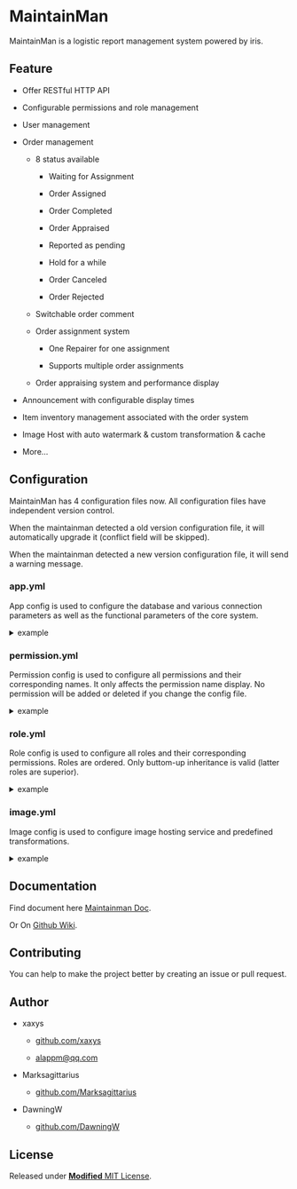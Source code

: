 # MaintainMan

MaintainMan is a logistic report management system powered by iris.

## Feature

- Offer RESTful HTTP API

- Configurable permissions and role management

- User management

- Order management

  - 8 status available

    - Waiting for Assignment

    - Order Assigned

    - Order Completed

    - Order Appraised

    - Reported as pending

    - Hold for a while

    - Order Canceled

    - Order Rejected

  - Switchable order comment

  - Order assignment system

    - One Repairer for one assignment

    - Supports multiple order assignments

  - Order appraising system and performance display

- Announcement  with configurable display times

- Item inventory management associated with the order system

- Image Host with auto watermark & custom transformation & cache

- More...

## Configuration

MaintainMan has 4 configuration files now. All configuration files have independent version control.

When the maintainman detected a old version configuration file, it will automatically upgrade it (conflict field will be skipped).

When the maintainman detected a new version configuration file, it will send a warning message.

### app.yml

App config is used to configure the database and various connection parameters as well as the functional parameters of the core system.

<details>
<summary>example</summary>

```yaml
version: 1.2.0
app:
  # application name.
  name: "maintainman"
  # listen port.
  listen: ":8080"
  # log level (debug, info, warn, error, fatal).
  loglevel: "debug"

  page:
    # max number of items in a page.
    # http request paramenter `limit` must not exceed this value.
    limit: 100
    # default number of items in a page.
    # this number will be used when http request paramenter `limit`
    # is not specified or <= 0.
    default: 50

  hit_expire:
    # the duration that a user hit the same announcement will not
    # be counted repeatedly.
    announce: "12h"

  appraise:
    # the duration that a user can appraise the order after the
    # order completed.
    # the order will be appraised automatically after the duration.
    timeout: "72h"
    # the duration that the system will check the timeouted unappraised # order.
    purge: "10m"
    # the default appraise score of timeouted unappraised order.
    default: 5

wechat:
  # wechat appid.
  appid: ""
  # wechat secret.
  secret: ""
  # whether a unregistered user will be automatically registered on wechat login.
  # if set to false, reponse code will be `403` when a unregistered user # try wechat login.
  # if set to true, a unregistered user will be automatically registered
  # on wechat login. username will be open_id and user will be assigned
  # a random password.
  fastlogin: true

token:
  # token secret.
  # IMPORTANT! you'd better change it to a random string or a strong
  # secret key.
  key: ""
  # token expire duration.
  expire: "30m"

database:
  # database type (mysql, sqlite).
  driver: "mysql"
  mysql:
    host: "localhost"
    port: 3306
    name: "maintainman"
    params: "parseTime=true&loc=Local&charset=utf8mb4"
    user: "root"
    password: ""
  sqlite:
    # sqlite database file path.
    path: "maintainman.db"

storage:
  # storage type (local, s3).
  driver: "local"
  local:
    path: "./images"
  s3:
    access_key: ""
    secret_key: ""
    bucket: ""
    region: ""

cache:
  # cache type (local, redis).
  driver: "local"
  # cache limit. if the cache limit is reached, some entries will be
  # evicted automatically.
  # if the cache limit is 0, no entries will not be evicted.
  limit: 268435456 # 256M
  redis:
    host: "localhost"
    port: 6379
    password: ""

# the admin user configuration.
# only apply at first initialization.
# IMPORTANT! you'd better change it to some strong password and delete
# belowing entries after the first initialization.
admin:
  name: "admin"
  display_name: "maintainman default admin"
  role_name: "super_admin"
  password: "12345678"

```

</details>

### permission.yml

Permission config is used to configure all permissions and their corresponding names. It only affects the permission name display.
No permission will be added or deleted if you change the config file.

<details>
<summary>example</summary>

```yaml
version: 1.2.0
permission:
  announce:
    create: 创建公告
    delete: 删除公告
    hit: 点击公告
    update: 更新公告
    view: 查看公告
    viewall: 查看所有公告
  comment:
    create: 创建评论
    createall: 创建所有评论
    delete: 删除评论
    deleteall: 删除所有评论
    view: 查看我的评论
    viewall: 查看所有评论
  division:
    create: 创建分组
    delete: 删除分组
    update: 更新分组
    viewall: 查看所有分组
  image:
    custom: 处理图片
    upload: 上传图片
    view: 查看图片
  item:
    consume: 消耗零件
    create: 创建零件
    delete: 删除零件
    update: 更新零件
    viewall: 查看所有零件
  order:
    appraise: 评分
    assign: 分配订单
    cancel: 取消订单
    comment:
      create: 创建评论
      createall: 创建所有评论
      delete: 删除评论
      deleteall: 删除所有评论
      view: 查看我的评论
      viewall: 查看所有评论
    complete: 完成订单
    create: 创建订单
    defect: 修改故障分类
    hold: 挂起订单
    reject: 拒绝订单
    release: 释放订单
    report: 上报订单
    selfassign: 给自己分配订单
    update: 更新订单
    updateall: 更新所有订单
    urgence: 修改紧急程度
    view: 查看我的订单
    viewall: 查看所有订单
    viewfix: 查看我维修的订单
  permission:
    viewall: 查看所有权限
  role:
    create: 创建角色
    delete: 删除角色
    update: 更新角色
    view: 查看当前角色
    viewall: 查看所有角色
  tag:
    add: 添加标签
    create: 创建标签
    delete: 删除标签
    view: 查看标签
  user:
    create: 创建用户
    delete: 删除用户
    division: 修改部门
    login: 登录
    register: 注册
    renew: 更新Token
    role: 修改角色
    update: 更新用户
    updateall: 更新所有用户
    view: 查看当前用户
    viewall: 查看所有用户
    wxlogin: 微信登录
    wxregister: 微信注册

```

</details>

### role.yml

Role config is used to configure all roles and their corresponding permissions. Roles are ordered. Only buttom-up inheritance is valid (latter roles are superior).

<details>
<summary>example</summary>

```yaml
version: 1.2.0

role:

- display_name: 封停用户
  name: banned
  permissions: []
  inheritance: []

- name: guest
  display_name: 访客
  guest: true
  permissions:
  - user.register
  - user.login
  - user.wxlogin
  - user.wxregister
  inheritance: []

- name: user
  display_name: 普通用户
  default: true
  permissions:
  - image.upload
  - image.view
  - user.view
  - user.update
  - user.renew
  - role.view
  - announce.view
  - announce.hit
  - order.view
  - order.create
  - order.cancel
  - order.update
  - order.appraise
  - order.urgence
  - order.comment.view
  - order.comment.create
  - order.comment.delete
  - tag.view.1
  - tag.add.1
  # tag.add.1 is a special permission.
  # in perm.? pattern, if ? is a number, the number will be compared
  # to judge whether the role has the permission.
  # e.g. if a role has perm.2, then the perm.2 and perm.1 will be judge
  # as true.
  inheritance:
  - guest

- name: maintainer
  display_name: 维护工
  permissions:
  - order.viewfix
  - order.reject
  - order.report
  - order.complete
  - item.consume
  - item.viewall
  - tag.view.2
  - tag.add.2
  inheritance:
  - user

- name: super_maintainer
  display_name: 维护工（可自行接单）
  permissions:
  - order.selfassign
  - order.viewall
  inheritance:
  - maintainer

- name: admin
  display_name: 管理员
  permissions:
  - image.*
  - division.*
  - announce.*
  - order.*
  - tag.*
  - item.*
  # in perm.* pattern, * means any, all sub permissions under perm will # be judged as true.
  inheritance:
  - maintainer

- name: super_admin
  display_name: 超级管理员
  permissions:
  - '*'
  inheritance:
  - admin

```

</details>

### image.yml

Image config is used to configure image hosting service and predefined transformations.

<details>
<summary>example</summary>

```yaml
# jpeg compression quality.
jpeg_quality: 80
# max gif color number.
gif_num_colors: 256
# all image after transformation will be cached as jpeg.
cache_as_jpeg: true
# all image uploaded will be saved as gif.
save_as_jpeg: false

upload:
  # Upload request returns straight after image is processed by the
  # server (saving might still fail)
  async: false
  # the max file size of image allowed to upload.
  max_file_size: 10485760 # 10 MB
  # the max dimension of image allowed to upload.
  max_pixels: 15000000    # 15 million pixels
  # the throttling rate control.
  throttling:
    # the max number of requests allowed in a period.
    burst: 20
    # the duration between requests.
    rate: 1
    # the purge duration.
    purge: 1m
    # the expiration duration.
    expire: 1m

cache:
  # cache type (local, redis).
  driver: local
  # cache limit. if the cache limit is reached, image in storage
  # will be deteted automatically.
  # if the cache limit is 0, no entries will not be evicted.
  # (strongly not recommended)
  limit: 1073741824 # 1 GB
  # if redis, connection has been configured in app.yml

storage:
  # storage type (local, s3).
  driver: local
  local:
    path: ./images/cache
    # whether the storage path will be cleaned up on server start.
    clean: true
  # s3 connection has been configured in app.yml
  s3:
    bucket: BUCKET

transformations:
  # predefined transformations.
  # square returns a 256 x 256 square image chopped from the center.
  square:
    params:   w_256,h_256,c_p,g_c
    # Run on every upload
    eager:   true
  # watermarked returns a equal scaling, 800 widthm, watermarked image.
  watermarked:
    # if params is not set, the transformation will be applied on.
    default: true
    params: w_800
    texts:
    # text will be added to the bottom right corner of the image.
    # the {{.Name}} will be replaced by the upload user name.
    - content: "{{.Name}}@MaintainMan"
      gravity: se
      # text position in the image. relative to gravity.
      # non-negative integer.
      x-pos:   10
      y-pos:   0
      # color format is hex. e.g. #RRGGBBAA or #RRGGBB or #RGBA or #RGB
      color:   "#808080CC"
      # font file path. if not set, will search filename in
      # embedded fonts.
      font:    fonts/SourceHanSans-Regular.ttf
      size:    14

```

</details>

## Documentation

Find document here [Maintainman Doc](https://maintainman.oasis.run/).

Or On [Github Wiki](https://github.com/xaxys/MaintainMan/wiki/API-Docs).

## Contributing

You can help to make the project better by creating an issue or pull request.

## Author

- xaxys

  - [github.com/xaxys](https://github.com/xaxys)

  - [alappm@qq.com](mailto:alappm@qq.com)

- Marksagittarius

  - [github.com/Marksagittarius](https://github.com/Marksagittarius)

- DawningW

  - [github.com/DawningW](https://github.com/DawningW)

## License

Released under [**Modified** MIT License](https://github.com/xaxys/MaintainMan/blob/master/LICENSE).
